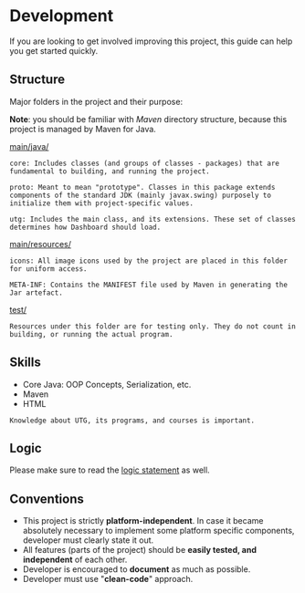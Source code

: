 # Development

If you are looking to get involved improving this project, this guide can help you get started quickly.

## Structure
Major folders in the project and their purpose:

**Note**: you should be familiar with _Maven_ directory structure, because this project is managed by Maven for Java.

[main/java/](src/main/java)

    core: Includes classes (and groups of classes - packages) that are fundamental to building, and running the project.

    proto: Meant to mean "prototype". Classes in this package extends components of the standard JDK (mainly javax.swing) purposely to initialize them with project-specific values.

    utg: Includes the main class, and its extensions. These set of classes determines how Dashboard should load.

[main/resources/](src/main/resources)

    icons: All image icons used by the project are placed in this folder for uniform access.

    META-INF: Contains the MANIFEST file used by Maven in generating the Jar artefact.

[test/](src/test)

    Resources under this folder are for testing only. They do not count in building, or running the actual program.

## Skills
- Core Java: OOP Concepts, Serialization, etc.
- Maven
- HTML

`Knowledge about UTG, its programs, and courses is important.`

## Logic
Please make sure to read the [logic statement](Logic.md) as well.

## Conventions
- This project is strictly **platform-independent**. In case it became absolutely necessary to implement
  some platform specific components, developer must clearly state it out.
- All features (parts of the project) should be **easily tested, and independent** of each other.
- Developer is encouraged to **document** as much as possible.
- Developer must use "**clean-code**" approach.
